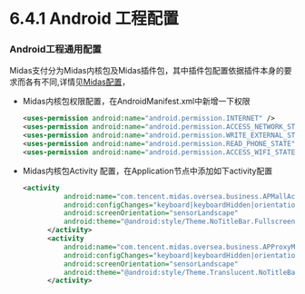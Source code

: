 # 6.4.1 Android 工程配置

### Android工程通用配置

Midas支付分为Midas内核包及Midas插件包，其中插件包配置依据插件本身的要求而各有不同,详情见[Midas配置](../midas.md)，

* Midas内核包权限配置，在AndroidManifest.xml中新增一下权限

  ```xml
  <uses-permission android:name="android.permission.INTERNET" />
  <uses-permission android:name="android.permission.ACCESS_NETWORK_STATE" />
  <uses-permission android:name="android.permission.WRITE_EXTERNAL_STORAGE" />
  <uses-permission android:name="android.permission.READ_PHONE_STATE" />
  <uses-permission android:name="android.permission.ACCESS_WIFI_STATE" />
  ```

* Midas内核包Activity 配置，在Application节点中添加如下activity配置

  ```xml
  <activity
            android:name="com.tencent.midas.oversea.business.APMallActivity"
            android:configChanges="keyboard|keyboardHidden|orientation|screenSize"
            android:screenOrientation="sensorLandscape"
            android:theme="@android:style/Theme.NoTitleBar.Fullscreen">
        </activity>
        <activity
            android:name="com.tencent.midas.oversea.business.APProxyMallActivity"
            android:configChanges="keyboard|keyboardHidden|orientation|screenSize"
            android:screenOrientation="sensorLandscape"
            android:theme="@android:style/Theme.Translucent.NoTitleBar">
        </activity>  
  ```